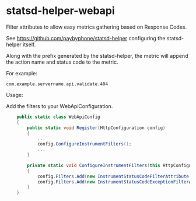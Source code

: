 # statsd-helper-webapi

Filter attributes to allow easy metrics gathering based on Response Codes.

See https://github.com/paybyphone/statsd-helper configuring the statsd-helper itself.

Along with the prefix generated by the statsd-helper, the metric will append the action name and status code to the metric.

For example:
```
com.example.servername.api.validate.404
```

Usage:

Add the filters to your WebApiConfiguration.

```csharp
    public static class WebApiConfig
    {
        public static void Register(HttpConfiguration config)
        {
            ...
            config.ConfigureInstrumentFilters();
            ...
        }

        private static void ConfigureInstrumentFilters(this HttpConfiguration config)
        {
            config.Filters.Add(new InstrumentStatusCodeFilterAttribute());
            config.Filters.Add(new InstrumentStatusCodeExceptionFilterAttribute());
        }
    }
```
